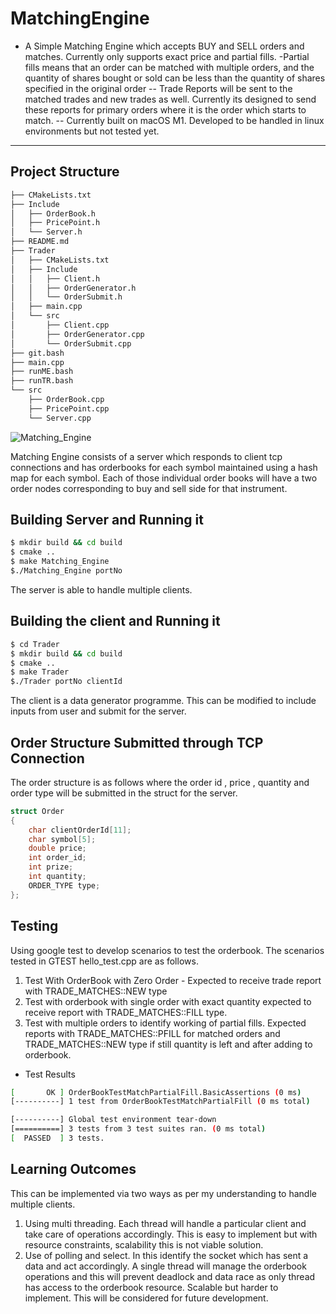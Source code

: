 # MatchingEngine

- A Simple Matching Engine which accepts BUY and SELL orders and matches. Currently only supports exact price and partial fills.
-Partial fills means that an order can be matched with multiple orders, and the quantity of shares bought or sold can be less than the quantity of shares specified in the original order
-- Trade Reports will be sent to the matched trades and new trades as well. Currently its designed to send these reports for primary orders where it is the order which starts to match.
-- Currently built on macOS M1. Developed to be handled in linux environments but not tested yet.

---

## Project Structure

```bash
├── CMakeLists.txt
├── Include
│   ├── OrderBook.h
│   ├── PricePoint.h
│   └── Server.h
├── README.md
├── Trader
│   ├── CMakeLists.txt
│   ├── Include
│   │   ├── Client.h
│   │   ├── OrderGenerator.h
│   │   └── OrderSubmit.h
│   ├── main.cpp
│   └── src
│       ├── Client.cpp
│       ├── OrderGenerator.cpp
│       └── OrderSubmit.cpp
├── git.bash
├── main.cpp
├── runME.bash
├── runTR.bash
└── src
    ├── OrderBook.cpp
    ├── PricePoint.cpp
    └── Server.cpp
```

![Matching_Engine](https://github.com/user-attachments/assets/2110bc30-7dea-488a-916d-0cc4d80b2cb5)

Matching Engine consists of a server which responds to client tcp connections and has orderbooks for each symbol maintained using a hash map for each symbol. Each of those individual order books will have a two order nodes corresponding to buy and sell side for that instrument.

## Building Server and Running it

```bash
$ mkdir build && cd build
$ cmake ..
$ make Matching_Engine 
$./Matching_Engine portNo
```

The server is able to handle multiple clients.

## Building the client and Running it

```bash
$ cd Trader 
$ mkdir build && cd build
$ cmake ..
$ make Trader 
$./Trader portNo clientId
```

The client is a data generator programme. This can be modified to include inputs from user and submit for the server.

## Order Structure Submitted through TCP Connection

The order structure is as follows where the order id , price , quantity and order type will be submitted in the struct for the server.

```c++
struct Order
{
    char clientOrderId[11];
    char symbol[5];
    double price;
    int order_id;
    int prize;
    int quantity;
    ORDER_TYPE type;
};
```

## Testing

Using google test to develop scenarios to test the orderbook. The scenarios tested in GTEST hello_test.cpp are as follows.

1. Test With OrderBook with Zero Order - Expected to receive trade report with TRADE_MATCHES::NEW type
2. Test with orderbook with single order with exact quantity expected to receive report with TRADE_MATCHES::FILL type.
3. Test with multiple orders to identify working of partial fills. Expected reports with TRADE_MATCHES::PFILL for matched orders and TRADE_MATCHES::NEW type if still quantity is left and after adding to orderbook.

- Test Results

```bash
[       OK ] OrderBookTestMatchPartialFill.BasicAssertions (0 ms)
[----------] 1 test from OrderBookTestMatchPartialFill (0 ms total)

[----------] Global test environment tear-down
[==========] 3 tests from 3 test suites ran. (0 ms total)
[  PASSED  ] 3 tests.
```

## Learning Outcomes

This can be implemented via two ways as per my understanding to handle multiple clients.

1. Using multi threading. Each thread will handle a particular client and take care of operations accordingly. This is easy to implement but with resource constraints, scalability this is not viable solution.
2. Use of polling and select. In this identify the socket which has sent a data and act accordingly. A single thread will manage the orderbook operations and this will prevent deadlock and data race as only thread has access to the orderbook resource. Scalable but harder to implement. This will be considered for future development.
